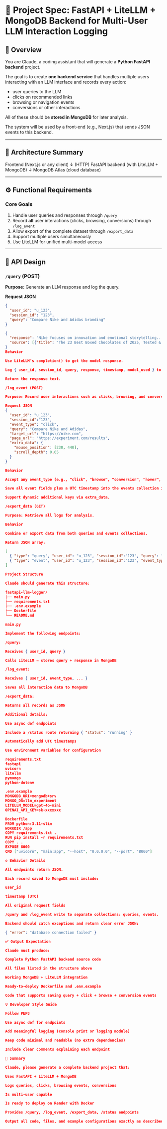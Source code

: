 # 🧠 Project Spec: FastAPI + LiteLLM + MongoDB Backend for Multi-User LLM Interaction Logging

## 📘 Overview

You are Claude, a coding assistant that will generate a **Python FastAPI backend** project.

The goal is to create **one backend service** that handles multiple users interacting with an LLM interface and records every action:
- user queries to the LLM  
- clicks on recommended links  
- browsing or navigation events  
- conversions or other interactions  

All of these should be **stored in MongoDB** for later analysis.

The system will be used by a front-end (e.g., Next.js) that sends JSON events to this backend.

---

## 🎯 Architecture Summary

Frontend (Next.js or any client)
↓ (HTTP)
FastAPI backend (with LiteLLM + MongoDB)
↓
MongoDB Atlas (cloud database)


---

## ⚙️ Functional Requirements

### Core Goals
1. Handle user queries and responses through `/query`
2. Record **all** user interactions (clicks, browsing, conversions) through `/log_event`
3. Allow export of the complete dataset through `/export_data`
4. Support multiple users simultaneously
5. Use LiteLLM for unified multi-model access

---

## 🧩 API Design

### `/query` (POST)
**Purpose:** Generate an LLM response and log the query.

**Request JSON**
```json
{
  "user_id": "u_123",
  "session_id": "123",
  "query": "Compare Nike and Adidas branding"
}

{
  "response": "Nike focuses on innovation and emotional storytelling...",
  "source": [{"title": "The 23 Best Boxed Chocolates of 2025, Tested & Reviewed", "url": "https://www.seriouseats.com/best-chocolate-boxes-8414371", "content": "Sometimes simple is best, and this was a lovely box of dainty chocolates with classic flavors, like hazelnut, almond, crunchy praline (which had a faint saltiness that we loved), and whipped ganache. Like many a good box of chocolates, this one not only had classic combinations and new flavors, but it was also a box of well-crafted bonbons. We also loved the Classic Box of Chocolates (21 bonbons in seven flavors) which is made in partnership with Feve Artisan Chocolatiers. Plus, it’s a beautiful box with a vast array of flavors, including classics like chocolate raspberry, as well as floral caramels and spicy ganaches. If you like fruity, floral flavors, this is the perfect box of chocolates."}, {"title": "25 Chocolate Brands, Ranked Worst To Best - Tasting Table", "url": "https://www.tastingtable.com/788370/chocolate-brands-ranked-worst-to-best/", "content": "We feel like other chocolate brands are better tasting and affordable, hence our lower ranking of Cadbury. Scharffen Berger sells baking chocolate and chocolate bars, which differs from many of the other brands on our list. Today, Hershey is the umbrella for over 90 brands and products, including sweets, mints, and snacks, but here we'll stick with discussing the company's best chocolate offerings. The chocolates from Lindt taste incredibly high-quality, creamy, and delicious, so it's no secret the brand snagged such a high spot on this list. Not only does the Vermont-based company (a family-run business that has been around since 1983) sell bars like seemingly every other brand on our ranking, but it also makes delicious chocolate-covered caramels, English toffee, baking chocolate, hot chocolate, and more. This is chocolate, after all."}, {"title": "The Best Chocolate Brands in 2025 | MSA", "url": "https://www.mysubscriptionaddiction.com/directory/chocolate", "content": "The Best Chocolate Brands in 2025 · Vegancuts Snack Box · Mantry · Tasterie · Charleston Epicurean · Japan Crate · TreatsBox · Caroo · Secret Snacks."}, ]
}
Behavior

Use LiteLLM’s completion() to get the model response.

Log { user_id, session_id, query, response, timestamp, model_used } to the queries collection in MongoDB.

Return the response text.

/log_event (POST)

Purpose: Record user interactions such as clicks, browsing, and conversions.

Request JSON
{
  "user_id": "u_123",
  "session_id":"123",
  "event_type": "click",
  "query": "Compare Nike and Adidas",
  "target_url": "https://nike.com",
  "page_url": "https://experiment.com/results",
  "extra_data": {
    "mouse_position": [230, 440],
    "scroll_depth": 0.65
  }
}

Behavior

Accept any event_type (e.g., "click", "browse", "conversion", "hover", "scroll").

Save all event fields plus a UTC timestamp into the events collection in MongoDB.

Support dynamic additional keys via extra_data.

/export_data (GET)

Purpose: Retrieve all logs for analysis.

Behavior

Combine or export data from both queries and events collections.

Return JSON array:

[
  { "type": "query", "user_id": "u_123", "session_id":"123", "query": "...", "response": "..." },
  { "type": "event", "user_id": "u_123", "session_id":"123", "event_type": "click", "target_url": "..." }
]

Project Structure

Claude should generate this structure:

fastapi-llm-logger/
├── main.py
├── requirements.txt
├── .env.example
├── Dockerfile
└── README.md

main.py

Implement the following endpoints:

/query:

Receives { user_id, query }

Calls LiteLLM → stores query + response in MongoDB

/log_event:

Receives { user_id, event_type, ... }

Saves all interaction data to MongoDB

/export_data:

Returns all records as JSON

Additional details:

Use async def endpoints

Include a /status route returning { "status": "running" }

Automatically add UTC timestamps

Use environment variables for configuration

requirements.txt
fastapi
uvicorn
litellm
pymongo
python-dotenv

.env.example
MONGODB_URI=mongodb+srv
MONGO_DB=llm_experiment
LITELLM_MODEL=gpt-4o-mini
OPENAI_API_KEY=sk-xxxxxxx

Dockerfile
FROM python:3.11-slim
WORKDIR /app
COPY requirements.txt .
RUN pip install -r requirements.txt
COPY . .
EXPOSE 8000
CMD ["uvicorn", "main:app", "--host", "0.0.0.0", "--port", "8000"]

⚙️ Behavior Details

All endpoints return JSON.

Each record saved to MongoDB must include:

user_id

timestamp (UTC)

All original request fields

/query and /log_event write to separate collections: queries, events.

Backend should catch exceptions and return clear error JSON:

{ "error": "database connection failed" }

✅ Output Expectation

Claude must produce:

Complete Python FastAPI backend source code

All files listed in the structure above

Working MongoDB + LiteLLM integration

Ready-to-deploy Dockerfile and .env.example

Code that supports saving query + click + browse + conversion events

💡 Developer Style Guide

Follow PEP8

Use async def for endpoints

Add meaningful logging (console print or logging module)

Keep code minimal and readable (no extra dependencies)

Include clear comments explaining each endpoint

🧩 Summary

Claude, please generate a complete backend project that:

Uses FastAPI + LiteLLM + MongoDB

Logs queries, clicks, browsing events, conversions

Is multi-user capable

Is ready to deploy on Render with Docker

Provides /query, /log_event, /export_data, /status endpoints

Output all code, files, and example configurations exactly as described.